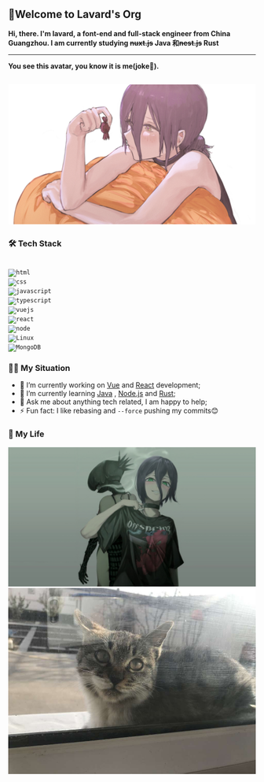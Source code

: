 ## :clap:Welcome to Lavard's Org
**Hi, there. I'm lavard, a font-end and full-stack engineer from China Guangzhou. I am currently studying ~~nuxt.js~~ Java 和~~nest.js~~ Rust** <br />

---
**You see this avatar, you know it is me(joke🤣).**

![](./assets/rezes.png)
---

### 🛠 Tech Stack

<code>
<img alt="html" src="https://img.shields.io/badge/HTML-e34c26?style=flat-square&logo=html5&logoColor=white">
<img alt="css" src="https://img.shields.io/badge/CSS-563d7c?style=flat-square&logo=css3">
<img alt="javascript" src="https://img.shields.io/badge/JavaScript-000000?style=flat-square&logo=javascript">
<img alt="typescript" src="https://img.shields.io/badge/TypeScript-1a0dab?style=flat-square&logo=typescript">
<img alt="vuejs" src="https://img.shields.io/badge/Vue.js-007777?style=flat-square&logo=vue.js">
<img alt="react" src="https://img.shields.io/badge/-React.js-%2361DAFB?style=flat&logo=React&logoColor=white">
<img alt="node" src="https://img.shields.io/badge/-Node.js-333333?style=flat&logo=node.js">
<img alt="Linux" src="https://img.shields.io/badge/-Linux-333333?style=flat&logo=Linux&logoColor=FCC624">
<img alt="MongoDB" src="https://img.shields.io/badge/-MongoDB-333333?style=flat&logo=mongodb">
</code>



### 👨‍💻‍ My Situation
- 🔭 I’m currently working on [Vue](https://vuejs.org/) and [React](https://beta.reactjs.org/) development;
- 🌱 I’m currently learning [Java](https://github.com/topics/java) , [Node.js](https://github.com/topics/nodejs) and [Rust](https://github.com/golang/go);
- 💬 Ask me about anything tech related, I am happy to help;
- ⚡ Fun fact: I like rebasing and `--force` pushing my commits😊

### 🙏 My Life
![](assets/reze.png)
![](assets/myLihua.jpg)


